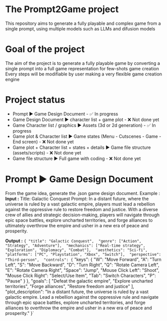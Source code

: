 # The Prompt2Game project
This repository aims to generate a fully playable and complex game from a single prompt, using multiple models such as LLMs and difusion models

# Goal of the project
The aim of the project is to generate a fully playable game by converting a single prompt into a full game representation for few-shots game creation
Every steps will be modifiable by user making a very flexible game creation engine

# Project status
- Prompt ▶ Game Design Document - ✅ In progress
- Game Design Document ▶ character list + game plot - ❌ Not done yet
- Game Character list / graphics ▶ Assets (3d or 2d generation) - ✅ In progress
- Game plot & Character list ▶ Game states (Menu - Cutscenes - Game - End screen) - ❌ Not done yet
- Game plot + Character list + states + details ▶ Game file structure (assets/scripts) - ❌ Not done yet
- Game file structure ▶ Full game with coding - ❌ Not done yet

# Prompt ▶ Game Design Document
From the game idea, generate the .json game design document.
Example :
**Input :** 
Title: Galactic Conquest
Prompt: In a distant future, where the universe is ruled by a vast galactic empire, players must lead a rebellion against the oppressive rule to restore freedom and justice. With a diverse crew of allies and strategic decision-making, players will navigate through epic space battles, explore uncharted territories, and forge alliances to ultimately overthrow the empire and usher in a new era of peace and prosperity.

**Output :**
`{
  "title": "Galactic Conquest", 
  "genre": ["Action", "Strategy", "Adventure"], 
  "mechanics": ["Real-time strategy", "Exploration", "Diplomacy", "Combat"], 
  "aesthetics": "Sci-fi", 
  "platforms": ["PC", "Playstation", "Xbox", "Switch"], 
  "perspective": "Third-person", 
  "controls": {` 
    "keys": { 
      "W": "Move Forward", 
      "A": "Turn Left", 
      "S": "Move Backward", 
      "D": "Turn Right", 
      "Q": "Rotate Camera Left", 
      "E": "Rotate Camera Right", 
      "Space": "Jump", 
      "Mouse Click Left": "Shoot", 
      "Mouse Click Right": "Select/Use Item", 
      "Tab": "Switch Characters", 
      "P": "Pause" 
    } 
  }, 
  "goals": [ 
    "Defeat the galactic empire", 
    "Explore uncharted territories", 
    "Forge alliances", 
    "Restore freedom and justice" 
  ], 
  "plot_description": "In a distant future, the universe is ruled by a vast galactic empire. Lead a rebellion against the oppressive rule and navigate through epic space battles, explore uncharted territories, and forge alliances to overthrow the empire and usher in a new era of peace and prosperity."
}`
